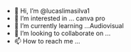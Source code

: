 - 👋 Hi, I’m @lucaslimasilva1
- 👀 I’m interested in ... canva pro
- 🌱 I’m currently learning ...Audiovisual
- 💞️ I’m looking to collaborate on ...
- 📫 How to reach me ...

<!---
lucaslimasilva1/lucaslimasilva1 is a ✨ special ✨ repository because its `README.md` (this file) appears on your GitHub profile.
You can click the Preview link to take a look at your changes.
--->
